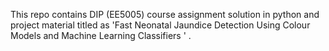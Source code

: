 This repo contains DIP (EE5005) course assignment solution in python and project material titled as 'Fast Neonatal Jaundice Detection Using Colour Models and Machine Learning Classifiers ' .
